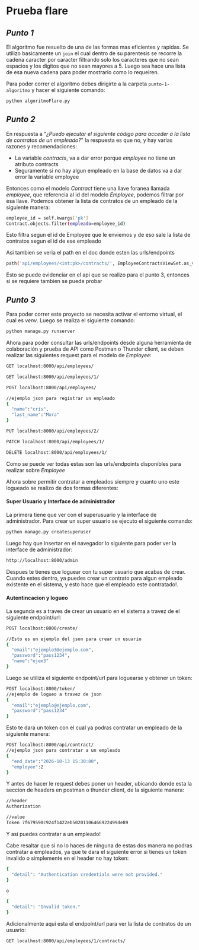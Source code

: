 # Prueba flare

## _Punto 1_
El algoritmo fue resuelto de una de las formas mas eficientes y rapidas. Se utilizo basicamente un `join` el cual dentro de su parentesis se recorre la cadena caracter por caracter filtrando solo los caracteres que no sean espacios y los digitos que no sean mayores a 5. Luego sea hace una lista de esa nueva cadena para poder mostrarlo como lo requeiren. 

Para poder correr el algoritmo debes dirigirte a la carpeta `punto-1-algoritmo` y hacer el siguiente comando:

```sh
python algoritmoFlare.py
```

## _Punto 2_
En respuesta a "_¿Puedo ejecutar el siguiente código para acceder a la lista de contratos de un 
empleado?_" la respuesta es que no, y hay varias razones y recomendaciones:
- La variable _contracts_, va a dar error porque _employee_ no tiene un atributo contracts
- Seguramente si no hay algun empleado en la base de datos va a dar error la variable employee

Entonces como el modelo _Contract_ tiene una llave foranea llamada _employee_, que referencia al id del modelo _Employee_, podemos filtrar por esa llave. Podemos obtener la lista de contratos de un empleado de la siguiente manera:

```sh
employee_id = self.kwargs['pk'] 
Contract.objects.filter(empleado=employee_id)
```

Esto filtra segun el id de Employee que le enviemos y de eso sale la lista de contratos segun el id de ese empleado

Asi tambien se veria el path en el doc donde esten las urls/endpoints
```sh
path('api/employees/<int:pk>/contracts/', EmployeeContractsViewSet.as_view(), name='employee-contracts'),
```
Esto se puede evidenciar en el api que se realizo para el punto 3, entonces si se requiere tambien se puede probar

## _Punto 3_

Para poder correr este proyecto se necesita activar el entorno virtual, el cual es _venv_. Luego se realiza el siguiente comando:
```sh
python manage.py runserver
```

Ahora para poder consultar las urls/endpoints desde alguna herramienta de colaboración y prueba de API como Postman o Thunder client, se deben realizar las siguientes request para el modelo de _Employee_:
```sh
GET localhost:8000/api/employees/
```
```sh
GET localhost:8000/api/employees/1/
```
```sh
POST localhost:8000/api/employees/

//ejemplo json para registrar un empleado
{
  "name":"cris",
  "last_name":"Mora"
}
```
```sh
PUT localhost:8000/api/employees/2/
```
```sh
PATCH localhost:8000/api/employees/1/
```
```sh
DELETE localhost:8000/api/employees/1/
```
Como se puede ver todas estas son las urls/endpoints disponibles para realizar sobre _Employee_

Ahora sobre permitir contratar a empleados siempre y cuanto uno este logueado se realizo de dos formas diferentes:
#### Super Usuario y Interface de administrador
 La primera tiene que ver con el superusuario y la interface de administrador. Para crear un super usuario se ejecuto el siguiente comando: 
```sh
python manage.py createsuperuser
```
Luego hay que insertar en el navegador lo siguiente para poder ver la interface de administrador:
```sh
http://localhost:8000/admin
```
Despues te tienes que loguear con tu super usuario que acabas de crear. Cuando estes dentro, ya puedes crear un contrato para algun empleado existente en el sistema, y esto hace que el empleado este contratado!.

#### Autentincacion y logueo
La segunda es a traves de crear un usuario en el sistema a travez de el siguiente endpoint/url:
```sh
POST localhost:8000/create/

//Esto es un ejemplo del json para crear un usuario
{
  "email":"ejemplo3@ejemplo.com",
  "password":"pass1234",
  "name":"ejem3"
}
```
Luego se utiliza el siguiente endpoint/url para loguearse y obtener un token:
```sh
POST localhost:8000/token/
//ejemplo de logueo a travez de json
{
  "email":"ejemplo@ejemplo.com",
  "password":"pass1234"
}
```
Esto te dara un token con el cual ya podras contratar un empleado de la siguiente manera:
```sh
POST localhost:8000/api/contract/
//ejemplo json para contratar a un empleado
{
  "end_date":"2026-10-13 15:30:00",
  "employee":2
}
```
Y antes de hacer le request debes poner un header, ubicando donde esta la seccion de headers en postman o thunder client, de la siguiente manera:
```sh
//header
Authorization

//value
Token 7f679590c924f1422eb50201106466922499de89
```
Y asi puedes contratar a un empleado!

Cabe resaltar que si no lo haces de ninguna de estas dos manera no podras contratar a empleados, ya que te dara el siguiente error si tienes un token invalido o simplemente en el header no hay token:
```sh
{
  "detail": "Authentication credentials were not provided."
}

o

{
  "detail": "Invalid token."
}
```

Adicionalmente aqui esta el endpoint/url para ver la lista de contratos de un usuario:
```sh
GET localhost:8000/api/employees/1/contracts/
```